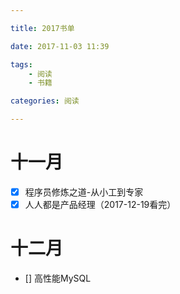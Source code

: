 ```yaml
---

title: 2017书单

date: 2017-11-03 11:39

tags:
	- 阅读
    - 书籍

categories: 阅读

---
```


# 十一月
- [x] 程序员修炼之道-从小工到专家 
- [x] 人人都是产品经理（2017-12-19看完）

# 十二月
- [] 高性能MySQL





